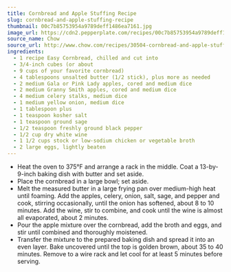 ```yaml
---
title: Cornbread and Apple Stuffing Recipe
slug: cornbread-and-apple-stuffing-recipe
thumbnail: 00c7b85753954a9789deff1486ea7161.jpg
image_url: https://cdn2.pepperplate.com/recipes/00c7b85753954a9789deff1486ea7161.jpg
source_name: Chow
source_url: http://www.chow.com/recipes/30504-cornbread-and-apple-stuffing
ingredients:
  - 1 recipe Easy Cornbread, chilled and cut into
  - 3/4-inch cubes (or about
  - 9 cups of your favorite cornbread)
  - 4 tablespoons unsalted butter (1/2 stick), plus more as needed
  - 2 medium Gala or Pink Lady apples, cored and medium dice
  - 2 medium Granny Smith apples, cored and medium dice
  - 4 medium celery stalks, medium dice
  - 1 medium yellow onion, medium dice
  - 1 tablespoon plus
  - 1 teaspoon kosher salt
  - 1 teaspoon ground sage
  - 1/2 teaspoon freshly ground black pepper
  - 1/2 cup dry white wine
  - 1 1/2 cups stock or low-sodium chicken or vegetable broth
  - 2 large eggs, lightly beaten
---
```


* Heat the oven to 375°F and arrange a rack in the middle. Coat a 13-by-9-inch baking dish with butter and set aside.
* Place the cornbread in a large bowl; set aside.
* Melt the measured butter in a large frying pan over medium-high heat until foaming. Add the apples, celery, onion, salt, sage, and pepper and cook, stirring occasionally, until the onion has softened, about 8 to 10 minutes. Add the wine, stir to combine, and cook until the wine is almost all evaporated, about 2 minutes.
* Pour the apple mixture over the cornbread, add the broth and eggs, and stir until combined and thoroughly moistened.
* Transfer the mixture to the prepared baking dish and spread it into an even layer. Bake uncovered until the top is golden brown, about 35 to 40 minutes. Remove to a wire rack and let cool for at least 5 minutes before serving.
